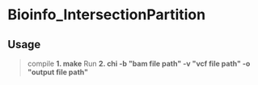 # Bioinfo_IntersectionPartition
## Usage
> compile
> **1. make**
> Run
> **2. chi -b "bam file path" -v "vcf file path" -o "output file path"**


